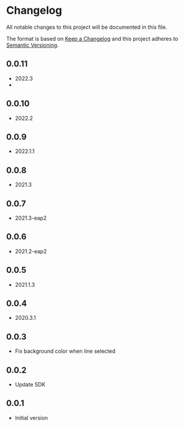 # Changelog
All notable changes to this project will be documented in this file.

The format is based on [Keep a Changelog](http://keepachangelog.com/en/1.0.0/)
and this project adheres to [Semantic Versioning](http://semver.org/spec/v2.0.0.html).

## 0.0.11
- 2022.3
- 
## 0.0.10
- 2022.2

## 0.0.9
- 2022.1.1

## 0.0.8
- 2021.3

## 0.0.7
- 2021.3-eap2

## 0.0.6
- 2021.2-eap2

## 0.0.5
- 2021.1.3

## 0.0.4
- 2020.3.1

## 0.0.3
- Fix background color when line selected

## 0.0.2
- Update SDK

## 0.0.1
- Initial version